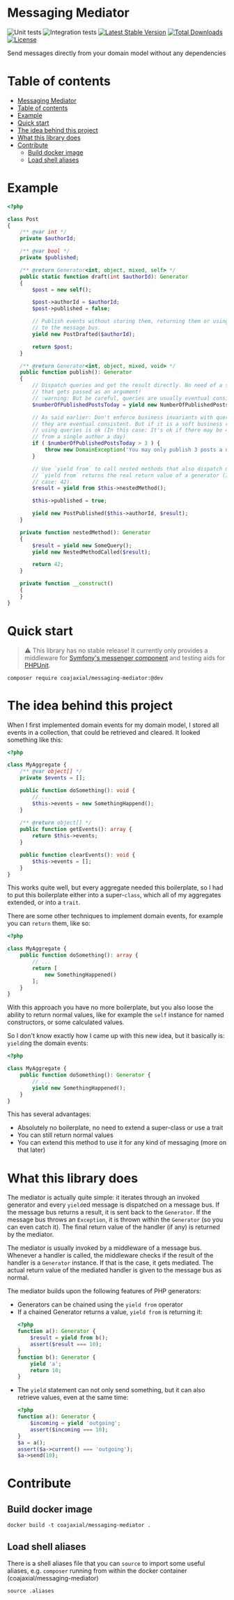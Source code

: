 # Messaging Mediator

![Unit tests](https://github.com/coajaxial/messaging-mediator/workflows/Unit%20tests/badge.svg)
![Integration tests](https://github.com/coajaxial/messaging-mediator/workflows/Integration%20tests/badge.svg)
[![Latest Stable Version](https://poser.pugx.org/coajaxial/messaging-mediator/v/stable)](https://packagist.org/packages/coajaxial/messaging-mediator)
[![Total Downloads](https://poser.pugx.org/coajaxial/messaging-mediator/downloads)](https://packagist.org/packages/coajaxial/messaging-mediator)
[![License](https://poser.pugx.org/coajaxial/messaging-mediator/license)](https://packagist.org/packages/coajaxial/messaging-mediator)

Send messages directly from your domain model without any dependencies

# Table of contents
<!--ts-->
   * [Messaging Mediator](#messaging-mediator)
   * [Table of contents](#table-of-contents)
   * [Example](#example)
   * [Quick start](#quick-start)
   * [The idea behind this project](#the-idea-behind-this-project)
   * [What this library does](#what-this-library-does)
   * [Contribute](#contribute)
      * [Build docker image](#build-docker-image)
      * [Load shell aliases](#load-shell-aliases)

<!-- Added by: runner, at: Wed May 20 09:01:56 UTC 2020 -->

<!--te-->

# Example

```php
<?php

class Post
{
    /** @var int */
    private $authorId;

    /** @var bool */
    private $published;

    /** @return Generator<int, object, mixed, self> */
    public static function draft(int $authorId): Generator
    {
        $post = new self();

        $post->authorId = $authorId;
        $post->published = false;

        // Publish events without storing them, returning them or using a dependency
        // to the message bus.
        yield new PostDrafted($authorId);

        return $post;
    }

    /** @return Generator<int, object, mixed, void> */
    public function publish(): Generator
    {
        // Dispatch queries and get the result directly. No need of a service
        // that gets passed as an argument!
        // :warning: But be careful, queries are usually eventual consistent!
        $numberOfPublishedPostsToday = yield new NumberOfPublishedPostsTodayByAuthor($this->authorId);

        // As said earlier: Don't enforce business invariants with queries, as
        // they are eventual consistent. But if it is a soft business rule, then
        // using queries is ok (In this case: It's ok if there may be 4+ posts
        // from a single author a day)
        if ( $numberOfPublishedPostsToday > 3 ) {
            throw new DomainException('You may only publish 3 posts a day.');
        }

        // Use `yield from` to call nested methods that also dispatch messages.
        // `yield from` returns the real return value of a generator (In this
        // case: 42).
        $result = yield from $this->nestedMethod();

        $this->published = true;

        yield new PostPublished($this->authorId, $result);
    }

    private function nestedMethod(): Generator
    {
        $result = yield new SomeQuery();
        yield new NestedMethodCalled($result);

        return 42;
    }

    private function __construct()
    {
    }
}
```

# Quick start

> :warning: This library has no stable release! It currently only provides
> a middleware for [Symfony's messenger component](https://symfony.com/doc/current/components/messenger.html)
> and testing aids for [PHPUnit](https://phpunit.de/).

```shell script
composer require coajaxial/messaging-mediator:@dev
```


# The idea behind this project

When I first implemented domain events for my domain model, I stored all events
in a collection, that could be retrieved and cleared. It looked something like
this:

```php
<?php

class MyAggregate {
    /** @var object[] */
    private $events = [];

    public function doSomething(): void {
        // ...
        $this->events = new SomethingHappend();
    }
    
    /** @return object[] */
    public function getEvents(): array {
        return $this->events;
    }

    public function clearEvents(): void {
        $this->events = [];
    }
}
```

This works quite well, but every aggregate needed this boilerplate, so I had to
put this boilerplate either into a super-`class`, which all of my aggregates
extended, or into a `trait`.

There are some other techniques to implement domain events, for example you can
`return` them, like so:

```php
<?php

class MyAggregate {
    public function doSomething(): array {
        // ...
        return [
            new SomethingHappened()
        ];       
    }   
}
```

With this approach you have no more boilerplate, but you also loose the ability
to return normal values, like for example the `self` instance for named
constructors, or some calculated values.

So I don't know exactly how I came up with this new idea, but it basically is:
`yield`ing the domain events:

```php
<?php

class MyAggregate {
    public function doSomething(): Generator {
        // ...
        yield new SomethingHappened();       
    }   
}
```

This has several advantages:

- Absolutely no boilerplate, no need to extend a super-class or use a trait
- You can still return normal values
- You can extend this method to use it for any kind of messaging (more on that
  later)

# What this library does

The mediator is actually quite simple: it iterates through an invoked generator
and every `yield`ed message is dispatched on a message bus. If the message bus
returns a result, it is sent back to the `Generator`. If the message bus throws
an `Exception`, it is thrown within the `Generator` (so you can even catch it).
The final return value of the handler (if any) is returned by the mediator.

The mediator is usually invoked by a middleware of a message bus. Whenever
a handler is called, the middleware checks if the result of the handler is a
`Generator` instance. If that is the case, it gets mediated. The actual return
value of the mediated handler is given to the message bus as normal.

The mediator builds upon the following features of PHP generators:

*   Generators can be chained using the `yield from` operator
*   If a chained Generator returns a value, `yield from` is returning it:
    ```php
    <?php
    function a(): Generator {
        $result = yield from b();
        assert($result === 10);
    }
    function b(): Generator {
        yield 'a';
        return 10;
    }
    ```
*   The `yield` statement can not only send something, but it can also retrieve
    values, even at the same time:
    ```php
    <?php
    function a(): Generator {
        $incoming = yield 'outgoing';
        assert($incoming === 10);
    }
    $a = a();
    assert($a->current() === 'outgoing');
    $a->send(10);
    ```

# Contribute

## Build docker image

```shell script
docker build -t coajaxial/messaging-mediator .
```

## Load shell aliases

There is a shell aliases file that you can `source` to import some useful
aliases, e.g. `composer` running from within the docker container 
(coajaxial/messaging-mediator)

```shell script
source .aliases
```
